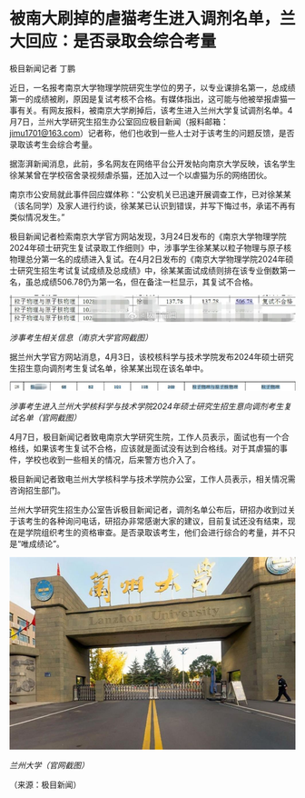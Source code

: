 # 被南大刷掉的虐猫考生进入调剂名单，兰大回应：是否录取会综合考量

极目新闻记者 丁鹏

近日，一名报考南京大学物理学院研究生学位的男子，以专业课排名第一，总成绩第一的成绩被刷，原因是复试考核不合格。有媒体指出，这可能与他被举报虐猫一事有关。有网友报料，被南京大学刷掉后，该考生进入兰州大学复试调剂名单。4月7日，兰州大学研究生招生办公室回应极目新闻（报料邮箱：jimu1701@163.com）记者称，他们也收到一些人士对于该考生的问题反馈，是否录取该考生会综合考量。

据澎湃新闻消息，此前，多名网友在网络平台公开发帖向南京大学反映，该名学生徐某某曾在学校宿舍录视频虐杀猫，还加入过一个以虐猫为乐的网络团伙。

南京市公安局就此事件回应媒体称：“公安机关已迅速开展调查工作，已对徐某某（该名同学）及家人进行约谈，徐某某已认识到错误，并写下悔过书，承诺不再有类似情况发生。”

极目新闻记者检索南京大学官方网站发现，3月24日发布的《南京大学物理学院2024年硕士研究生复试录取工作细则》中，涉事学生徐某某以粒子物理与原子核物理总分第一名的成绩进入复试。在4月2日发布的《南京大学物理学院2024年硕士研究生招生考试复试成绩及总成绩》中，徐某某面试成绩则排在该专业倒数第一名，虽总成绩506.78仍为第一名，但在备注一栏显示，其复试不合格。

![4804d587642b1f0e8418d74c7c04dbc1.jpg](https://raw.githubusercontent.com/qqhsx/qqnews_image/main/2024/04/07/被南大刷掉的虐猫考生进入调剂名单，兰大回应：是否录取会综合考量/4804d587642b1f0e8418d74c7c04dbc1.jpg)

_涉事考生相关信息（南京大学官网截图）_

据兰州大学官方网站消息，4月3日，该校核科学与技术学院发布2024年硕士研究生招生意向调剂考生复试名单，徐某某出现在该名单中。

![0caedb0d72b3768de9dd9c29203d4d34.jpg](https://raw.githubusercontent.com/qqhsx/qqnews_image/main/2024/04/07/被南大刷掉的虐猫考生进入调剂名单，兰大回应：是否录取会综合考量/0caedb0d72b3768de9dd9c29203d4d34.jpg)

_涉事考生进入兰州大学核科学与技术学院2024年硕士研究生招生意向调剂考生复试名单（官网截图）_

4月7日，极目新闻记者致电南京大学研究生院，工作人员表示，面试也有一个合格线，如果该考生复试不合格，应该就是面试没有达到合格线。对于其虐猫的事件，学校也收到一些相关的情况，后来警方也介入了。

极目新闻记者致电兰州大学核科学与技术学院办公室，工作人员表示，相关情况需咨询招生部门。

兰州大学研究生招生办公室告诉极目新闻记者，调剂名单公布后，研招办收到过关于该考生的各种询问电话，研招办非常感谢大家的建议，目前复试还没有结束，现在是学院组织考生的资格审查。是否录取该考生，他们会进行综合的考量，并不只是“唯成绩论”。

![a75997915be131c0f0bb33696009bdbf.jpg](https://raw.githubusercontent.com/qqhsx/qqnews_image/main/2024/04/07/被南大刷掉的虐猫考生进入调剂名单，兰大回应：是否录取会综合考量/a75997915be131c0f0bb33696009bdbf.jpg)

_兰州大学（官网截图）_

（来源：极目新闻）

